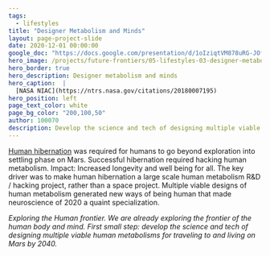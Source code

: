 ```yaml
---
tags:
  - lifestyles
title: "Designer Metabolism and Minds"
layout: page-project-slide
date: 2020-12-01 00:00:00
google_doc: "https://docs.google.com/presentation/d/1oIziqtVM878uRG-JOfrQNvGFsQWKP_S_W8cLkhQlXvA/edit#slide=id.ga2ecfa2280_1_0"
hero_image: /projects/future-frontiers/05-lifestyles-03-designer-metabolism-and-minds-01.webp
hero_border: true
hero_description: Designer metabolism and minds
hero_caption:  |
  [NASA NIAC](https://ntrs.nasa.gov/citations/20180007195)
hero_position: left
page_text_color: white
page_bg_color: "200,100,50"
author: 100070
description: Develop the science and tech of designing multiple viable human metabolisms for traveling to and living on Mars by 2040.
---
```

[Human hibernation](https://link.springer.com/referenceworkentry/10.1007%2F978-3-319-09575-2_199-1) was required for humans to go beyond exploration into settling phase on Mars. Successful hibernation required hacking human metabolism. Impact: Increased longevity and well being for all. The key driver was to make human hibernation a large scale human metabolism R&D / hacking project, rather than a space project. Multiple viable designs of human metabolism generated new ways of being human that made neuroscience of 2020 a quaint specialization.

_Exploring the Human frontier. We are already exploring the frontier of the human body and mind. First small step: develop the science and tech of designing multiple viable human metabolisms for traveling to and living on Mars by 2040._
